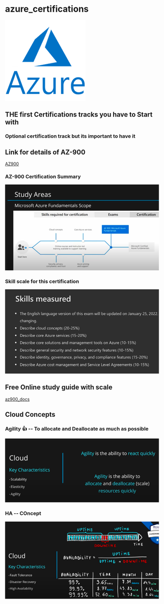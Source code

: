 # azure_certifications

<img src="Azure.png">

## THE first Certifications tracks you have to Start with 
### Optional certification track but its important to have it 

## Link for details of AZ-900

[AZ900](https://docs.microsoft.com/en-us/learn/certifications/azure-fundamentals/#certification-exam-disclaimers)

### AZ-900 Certification Summary 

<img src="az9001.png">

### Skill scale for this certification 

<img src="az900-scale.png">

## Free Online study guide with scale 

[az900_docs](https://docs.microsoft.com/en-us/learn/certifications/exams/az-900)


## Cloud Concepts 

### Agility 👍  -- To allocate and Deallocate as much as possible 

<img src="agility.png">

### HA -- COncept 

<img src="az900-ha.png">






